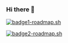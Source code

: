### Hi there 👋

<a href="https://roadmap.sh"><img src="https://api.roadmap.sh/v1-badge/tall/64ec200db128dce3cb81fc6c?variant=dark&roadmaps=sql%2Cpython%2Cai-data-scientist%2Cprompt-engineering" alt="badge1-roadmap.sh"/></a>

<a href="https://roadmap.sh"><img src="https://api.roadmap.sh/v1-badge/wide/64ec200db128dce3cb81fc6c?variant=dark&roadmaps=sql%2Cpython%2Cai-data-scientist%2Cprompt-engineering" alt="badge2-roadmap.sh"/></a>



<!--
**tys203831/tys203831** is a ✨ _special_ ✨ repository because its `README.md` (this file) appears on your GitHub profile.

Here are some ideas to get you started:

- 🔭 I’m currently working on ...
- 🌱 I’m currently learning ...
- 👯 I’m looking to collaborate on ...
- 🤔 I’m looking for help with ...
- 💬 Ask me about ...
- 📫 How to reach me: ...
- 😄 Pronouns: ...
- ⚡ Fun fact: ...
-->
